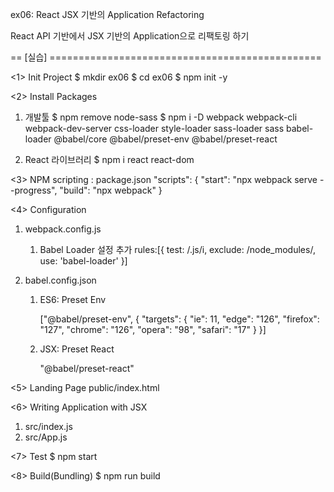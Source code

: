 ex06: React JSX 기반의 Application Refactoring

React API 기반에서 JSX 기반의 Application으로 리팩토링 하기

== [실습] ===============================================

<1> Init Project
$ mkdir ex06
$ cd ex06
$ npm init -y

<2> Install Packages

1. 개발툴
   $ npm remove node-sass
   $ npm i -D webpack webpack-cli webpack-dev-server css-loader style-loader sass-loader sass babel-loader @babel/core @babel/preset-env @babel/preset-react

2. React 라이브러리
   $ npm i react react-dom

<3> NPM scripting : package.json
"scripts": {
"start": "npx webpack serve --progress",
"build": "npx webpack"
}

<4> Configuration

1. webpack.config.js

   1. Babel Loader 설정 추가
      rules:[{
      test: /\.js/i,
      exclude: /node_modules/,
      use: 'babel-loader'
      }]

2. babel.config.json

   1. ES6: Preset Env

      ["@babel/preset-env", {
      "targets": {
      "ie": 11,
      "edge": "126",
      "firefox": "127",
      "chrome": "126",
      "opera": "98",
      "safari": "17"
      }
      }]

   2. JSX: Preset React

      "@babel/preset-react"

<5> Landing Page
public/index.html

<6> Writing Application with JSX

1. src/index.js
2. src/App.js

<7> Test
$ npm start

<8> Build(Bundling)
$ npm run build
